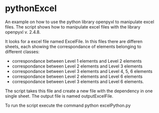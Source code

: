 # pythonExcel
An example on how to use the python library openpyxl to manipulate excel files.
The script shows how to manipulate excel files with the library openpyxl v. 2.4.8.

It looks for a excel file named ExcelFile. In this files there are differen sheets, each showing the correspondance of elements belonging to different classes:
- correspondance between Level 1 elements and Level 2 elements
- correspondance between Level 2 elements and Level 3 elements
- correspondance between Level 3 elements and Level 4, 5, 6 elements
- correspondance between Level 2 elements and Level 6 elements
- correspondance between Level 3 elements and Level 6 elements.

The script takes this file and create a new file with the dependency in one single sheet. The output file is named outputExcelFile.

To run the script execute the command python excelPython.py
